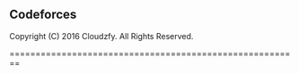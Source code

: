 ## Codeforces

Copyright (C) 2016 Cloudzfy. All Rights Reserved.

========================================================
